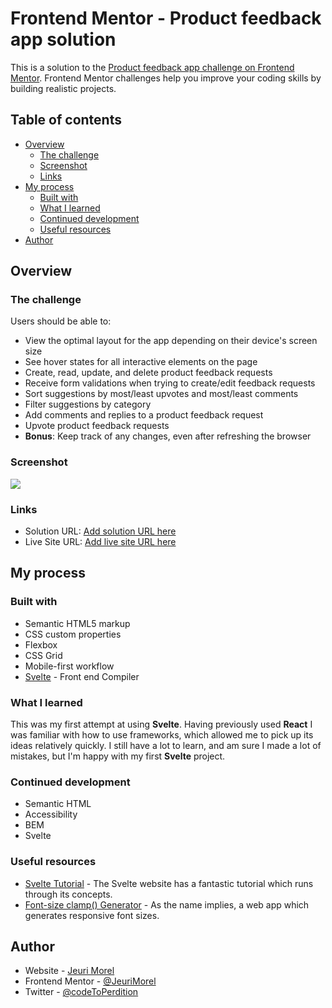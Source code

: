 # Frontend Mentor - Product feedback app solution

This is a solution to the [Product feedback app challenge on Frontend Mentor](https://www.frontendmentor.io/challenges/product-feedback-app-wbvUYqjR6). Frontend Mentor challenges help you improve your coding skills by building realistic projects.

## Table of contents

-   [Overview](#overview)
    -   [The challenge](#the-challenge)
    -   [Screenshot](#screenshot)
    -   [Links](#links)
-   [My process](#my-process)
    -   [Built with](#built-with)
    -   [What I learned](#what-i-learned)
    -   [Continued development](#continued-development)
    -   [Useful resources](#useful-resources)
-   [Author](#author)

## Overview

### The challenge

Users should be able to:

-   View the optimal layout for the app depending on their device's screen size
-   See hover states for all interactive elements on the page
-   Create, read, update, and delete product feedback requests
-   Receive form validations when trying to create/edit feedback requests
-   Sort suggestions by most/least upvotes and most/least comments
-   Filter suggestions by category
-   Add comments and replies to a product feedback request
-   Upvote product feedback requests
-   **Bonus**: Keep track of any changes, even after refreshing the browser

### Screenshot

![](../fem-product-feedback-app/public/assets/Screenshot%20Frontend%20Mentor%20Product%20feedback%20app.png)

### Links

-   Solution URL: [Add solution URL here](https://your-solution-url.com)
-   Live Site URL: [Add live site URL here](https://your-live-site-url.com)

## My process

### Built with

-   Semantic HTML5 markup
-   CSS custom properties
-   Flexbox
-   CSS Grid
-   Mobile-first workflow
-   [Svelte](https://svelte.dev/) - Front end Compiler

### What I learned

This was my first attempt at using **Svelte**. Having previously used **React** I was familiar with how to use frameworks, which allowed me to pick up its ideas relatively quickly. I still have a lot to learn, and am sure I made a lot of mistakes, but I'm happy with my first **Svelte** project.

### Continued development

-   Semantic HTML
-   Accessibility
-   BEM
-   Svelte

### Useful resources

-   [Svelte Tutorial](https://svelte.dev/tutorial/basics) - The Svelte website has a fantastic tutorial which runs through its concepts.
-   [Font-size clamp() Generator](https://clamp.font-size.app/) - As the name implies, a web app which generates responsive font sizes.

## Author

-   Website - [Jeuri Morel](https://www.jeurimorel.com)
-   Frontend Mentor - [@JeuriMorel](https://www.frontendmentor.io/profile/JeuriMorel)
-   Twitter - [@codeToPerdition](https://www.twitter.com/codeToPerdition)
